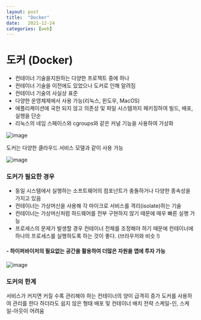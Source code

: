 ```yaml
---
layout: post
title:  "Docker"
date:   2021-12-24
categories: [web]
---
```

# 도커 (Docker)
- 컨테이너 기술을지원하는 다양한 프로젝트 중에 하나
- 컨테이너 기술을 이전에도 있었으나 도커로 인해 알려짐
- 컨테이너 기술의 사실상 표준
- 다양한 운영체제에서 사용 가능(리눅스, 윈도우, MacOS)
- 애플리케이션에 국한 되지 않고 의존성 및 파일 시스템까지 패키징하여 빌드, 배포, 실행을 단순
- 리눅스의 네임 스페이스와 cgroups와 같은 커널 기능을 사용하여 가상화

![image](https://user-images.githubusercontent.com/65350890/147186864-8a4473bf-567f-42e6-a98e-135b392a1459.png)

도커는 다양한 클라우드 서비스 모델과 같이 사용 가능

![image](https://user-images.githubusercontent.com/65350890/147186916-6e708f38-9611-4672-8ab8-3f0cdeed6e56.png)

### 도커가 필요한 경우
- 동일 시스템에서 실행하는 소프트웨어의 컴포넌트가 충돌하거나 다양한 종속성을 가지고 있음
- 컨테이너는 가상머신을 사용해 각 마이크로 서비스를 격리(isolate)하는 기술
- 컨테이너는 가상머신처럼 하드웨어를 전부 구현하지 않기 때문에 매우 빠른 실행 가능
- 프로세스의 문제가 발생할 경우 컨테이너 전체를 조정해야 하기 때문에 컨테이너에 하나의 프로세스를 실행하도록 하는 것이 좋다. (브라우저와 비슷 !)

#### - 하이퍼바이저의 필요없는 공간을 활용하여 더많은 자원을 앱에 투자 가능 
![image](https://user-images.githubusercontent.com/65350890/147189956-f9876045-6b9f-475b-84ea-524b6f0faf89.png)

### 도커의 한계
서비스가 커지면 커질 수록 관리해야 하는 컨테이너의 양이 급격히 증가
도커를 사용하여 관리를 한다 하더라도 쉽지 않은 형태
배포 및 컨테이너 배치 전략
스케일-인, 스케일-아웃이 어려움